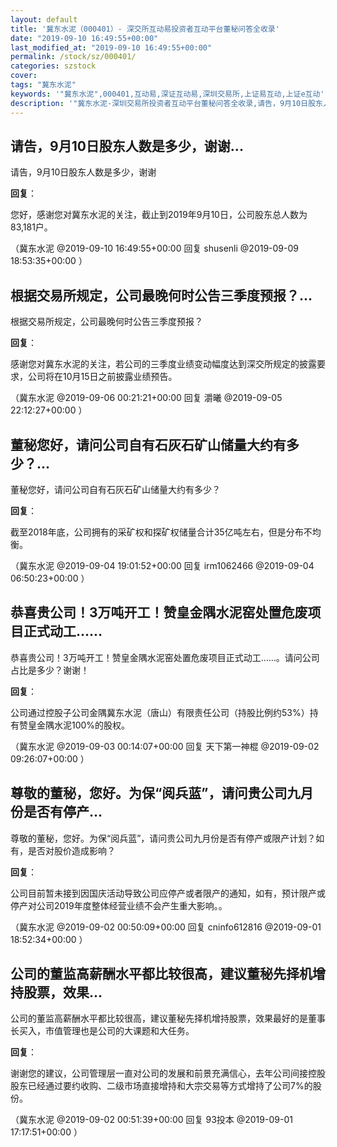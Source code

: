 ```yaml
---
layout: default
title: '冀东水泥（000401）- 深交所互动易投资者互动平台董秘问答全收录'
date: "2019-09-10 16:49:55+00:00"
last_modified_at: "2019-09-10 16:49:55+00:00"
permalink: /stock/sz/000401/
categories: szstock
cover: 
tags: "冀东水泥"
keywords: '"冀东水泥",000401,互动易,深证互动易,深圳交易所,上证易互动,上证e互动'
description: '"冀东水泥-深圳交易所投资者互动平台董秘问答全收录,请告，9月10日股东人数是多少，谢谢"'
---
```


## 请告，9月10日股东人数是多少，谢谢...

请告，9月10日股东人数是多少，谢谢

**回复**：

您好，感谢您对冀东水泥的关注，截止到2019年9月10日，公司股东总人数为83,181户。 

（冀东水泥  @2019-09-10 16:49:55+00:00 回复 shusenli  @2019-09-09 18:53:35+00:00 ）

## 根据交易所规定，公司最晚何时公告三季度预报？...

根据交易所规定，公司最晚何时公告三季度预报？

**回复**：

感谢您对冀东水泥的关注，若公司的三季度业绩变动幅度达到深交所规定的披露要求，公司将在10月15日之前披露业绩预告。 

（冀东水泥  @2019-09-06 00:21:21+00:00 回复 灂曦  @2019-09-05 22:12:27+00:00 ）

## 董秘您好，请问公司自有石灰石矿山储量大约有多少？...

董秘您好，请问公司自有石灰石矿山储量大约有多少？

**回复**：

截至2018年底，公司拥有的采矿权和探矿权储量合计35亿吨左右，但是分布不均衡。 

（冀东水泥  @2019-09-04 19:01:52+00:00 回复 irm1062466  @2019-09-04 06:50:23+00:00 ）

## 恭喜贵公司！3万吨开工！赞皇金隅水泥窑处置危废项目正式动工…...

恭喜贵公司！3万吨开工！赞皇金隅水泥窑处置危废项目正式动工……。请问公司占比是多少？谢谢！

**回复**：

公司通过控股子公司金隅冀东水泥（唐山）有限责任公司（持股比例约53%）持有赞皇金隅水泥100%的股权。 

（冀东水泥  @2019-09-03 00:14:07+00:00 回复 天下第一神棍  @2019-09-02 09:26:07+00:00 ）

## 尊敬的董秘，您好。为保“阅兵蓝”，请问贵公司九月份是否有停产...

尊敬的董秘，您好。为保“阅兵蓝”，请问贵公司九月份是否有停产或限产计划？如有，是否对股价造成影响？

**回复**：

公司目前暂未接到因国庆活动导致公司应停产或者限产的通知，如有，预计限产或停产对公司2019年度整体经营业绩不会产生重大影响。。 

（冀东水泥  @2019-09-02 00:50:09+00:00 回复 cninfo612816  @2019-09-01 18:52:34+00:00 ）

## 公司的董监高薪酬水平都比较很高，建议董秘先择机增持股票，效果...

公司的董监高薪酬水平都比较很高，建议董秘先择机增持股票，效果最好的是董事长买入，市值管理也是公司的大课题和大任务。

**回复**：

谢谢您的建议，公司管理层一直对公司的发展和前景充满信心，去年公司间接控股股东已经通过要约收购、二级市场直接增持和大宗交易等方式增持了公司7%的股份。 

（冀东水泥  @2019-09-02 00:51:39+00:00 回复 93投本  @2019-09-01 17:17:51+00:00 ）

